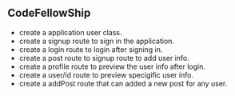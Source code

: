 ## CodeFellowShip
- create a application user class.
- create a signup route to sign in the application.
- create a login route to login after signing in.
- create a post route to signup route to add user info.
- create a profile route to preview the user info after login.
- create a user/id route to preview specigific user info.
- create a addPost route that can added a new post for any user.